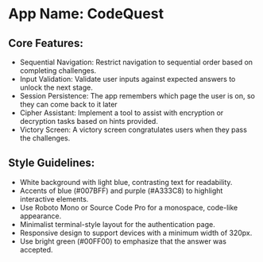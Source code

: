 # **App Name**: CodeQuest

## Core Features:

- Sequential Navigation: Restrict navigation to sequential order based on completing challenges.
- Input Validation: Validate user inputs against expected answers to unlock the next stage.
- Session Persistence: The app remembers which page the user is on, so they can come back to it later
- Cipher Assistant: Implement a tool to assist with encryption or decryption tasks based on hints provided.
- Victory Screen: A victory screen congratulates users when they pass the challenges.

## Style Guidelines:

- White background with light blue, contrasting text for readability.
- Accents of blue (#007BFF) and purple (#A333C8) to highlight interactive elements.
- Use Roboto Mono or Source Code Pro for a monospace, code-like appearance.
- Minimalist terminal-style layout for the authentication page.
- Responsive design to support devices with a minimum width of 320px.
- Use bright green (#00FF00) to emphasize that the answer was accepted.